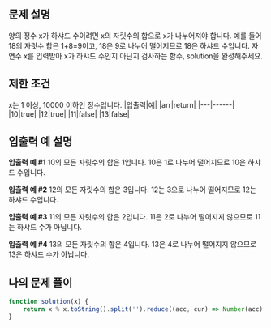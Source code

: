 ## 문제 설명
양의 정수 x가 하샤드 수이려면 x의 자릿수의 합으로 x가 나누어져야 합니다. 예를 들어 18의 자릿수 합은 1+8=9이고, 18은 9로 나누어 떨어지므로 18은 하샤드 수입니다. 자연수 x를 입력받아 x가 하샤드 수인지 아닌지 검사하는 함수, solution을 완성해주세요.

## 제한 조건
x는 1 이상, 10000 이하인 정수입니다.
|입출력|예|
|arr|return|
|---|------|
|10|true|
|12|true|
|11|false|
|13|false|

## 입출력 예 설명
**입출력 예 #1**
10의 모든 자릿수의 합은 1입니다. 10은 1로 나누어 떨어지므로 10은 하샤드 수입니다.

**입출력 예 #2**
12의 모든 자릿수의 합은 3입니다. 12는 3으로 나누어 떨어지므로 12는 하샤드 수입니다.

**입출력 예 #3**
11의 모든 자릿수의 합은 2입니다. 11은 2로 나누어 떨어지지 않으므로 11는 하샤드 수가 아닙니다.

**입출력 예 #4**
13의 모든 자릿수의 합은 4입니다. 13은 4로 나누어 떨어지지 않으므로 13은 하샤드 수가 아닙니다.

## 나의 문제 풀이
```javascript
function solution(x) {
    return x % x.toString().split('').reduce((acc, cur) => Number(acc) + Number(cur)) === 0 ? true : false
}
```
